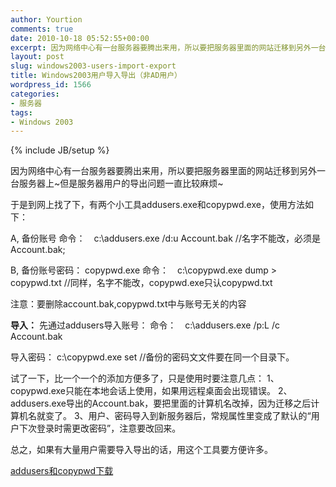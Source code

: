 ```yaml
---
author: Yourtion
comments: true
date: 2010-10-18 05:52:55+00:00
excerpt: 因为网络中心有一台服务器要腾出来用，所以要把服务器里面的网站迁移到另外一台服务器上~但是服务器用户的导出问题一直比较麻烦~于是到网上找了下，有两个小工具addusers.exe和copypwd.exe，使用方法如下：
layout: post
slug: windows2003-users-import-export
title: Windows2003用户导入导出（非AD用户）
wordpress_id: 1566
categories:
- 服务器
tags:
- Windows 2003
---
```

{% include JB/setup %}

因为网络中心有一台服务器要腾出来用，所以要把服务器里面的网站迁移到另外一台服务器上~但是服务器用户的导出问题一直比较麻烦~

于是到网上找了下，有两个小工具addusers.exe和copypwd.exe，使用方法如下：

A, 备份账号
命令：　c:\addusers.exe /d:u Account.bak //名字不能改，必须是Account.bak;

B, 备份账号密码：
copypwd.exe
命令：　c:\copypwd.exe dump > copypwd.txt //同样，名字不能改，copypwd.exe只认copypwd.txt

注意：要删除account.bak,copypwd.txt中与账号无关的内容

**导入：**
先通过addusers导入账号：
命令：　c:\addusers.exe /p:L /c Account.bak

导入密码：
c:\copypwd.exe set //备份的密码文文件要在同一个目录下。

试了一下，比一个一个的添加方便多了，只是使用时要注意几点：
1、copypwd.exe只能在本地会话上使用，如果用远程桌面会出现错误。
2、addusers.exe导出的Account.bak，要把里面的计算机名改掉，因为迁移之后计算机名就变了。
3、用户、密码导入到新服务器后，常规属性里变成了默认的“用户下次登录时需更改密码”，注意要改回来。

总之，如果有大量用户需要导入导出的话，用这个工具要方便许多。

[addusers和copypwd下载](http://dl.dbank.com/c0u649e13y)
